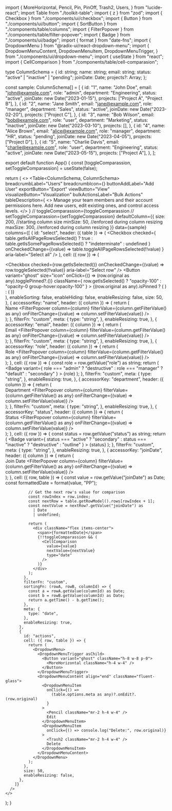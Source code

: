 import {
  MoreHorizontal,
  Pencil,
  Pin,
  PinOff,
  Trash2,
  Users,
} from "lucide-react";
import Table from "./toolkit-table";
import { z } from "zod";
import { Checkbox } from "./components/ui/checkbox";
import { Button } from "./components/ui/button";
import { SortButton } from "./components/table/columns";
import { FilterPopover } from "./components/table/filter-popover";
import { Badge } from "./components/ui/badge";
import { format } from "date-fns";
import { DropdownMenu } from "@radix-ui/react-dropdown-menu";
import {
  DropdownMenuContent,
  DropdownMenuItem,
  DropdownMenuTrigger,
} from "./components/ui/dropdown-menu";
import { useState } from "react";
import { CellComparison } from "./components/table/cell-comparasion";

type ColumnSchema = {
  id: string;
  name: string;
  email: string;
  status: "active" | "inactive" | "pending";
  joinDate: Date;
  projects?: Array<string>;
};

const sample: ColumnSchema[] = [
  {
    id: "1",
    name: "John Doe",
    email: "john@example.com",
    role: "admin",
    department: "Engineering",
    status: "active",
    joinDate: new Date("2023-01-15"),
    projects: ["Project A", "Project B"],
  },
  {
    id: "2",
    name: "Jane Smith",
    email: "jane@example.com",
    role: "manager",
    department: "Sales",
    status: "active",
    joinDate: new Date("2023-02-20"),
    projects: ["Project C"],
  },
  {
    id: "3",
    name: "Bob Wilson",
    email: "bob@example.com",
    role: "user",
    department: "Marketing",
    status: "inactive",
    joinDate: new Date("2023-03-10"),
    projects: [],
  },
  {
    id: "4",
    name: "Alice Brown",
    email: "alice@example.com",
    role: "manager",
    department: "HR",
    status: "pending",
    joinDate: new Date("2023-04-05"),
    projects: ["Project D"],
  },
  {
    id: "5",
    name: "Charlie Davis",
    email: "charlie@example.com",
    role: "user",
    department: "Engineering",
    status: "active",
    joinDate: new Date("2023-05-15"),
    projects: ["Project A"],
  },
];

export default function App() {
  const [toggleComparassion, setToggleComparassion] = useState<boolean>(false);

  return (
    <>
      <Table<ColumnSchema, ColumnSchema>
        breadcrumbLabel="Users"
        breadcrumbIcon={<Users className="h-5 w-5" />}
        buttonAddLabel="Add User"
        exportButton="Export"
        viewButton="View"
        visualizeButton="Visualization"
        bulkActionsLabel="Bulk Actions"
        tableDescription={
          <>
            Manage your team members and their account permissions here. Add new
            users, edit existing ones, and control access levels.
          </>
        }
        // toggleComparassion={toggleComparassion
        // setToggleComparassion={setToggleComparassion}
        defaultColumn={{
          size: 200, //starting column size
          minSize: 50, //enforced during column resizing
          maxSize: 300, //enforced during column resizing
        }}
        data={sample}
        columns={[
          {
            id: "select",
            header: ({ table }) => (
              <Checkbox
                checked={
                  table.getIsAllPageRowsSelected()
                    ? true
                    : table.getIsSomePageRowsSelected()
                    ? "indeterminate"
                    : undefined
                }
                onCheckedChange={(value) =>
                  table.toggleAllPageRowsSelected(!!value)
                }
                aria-label="Select all"
              />
            ),
            cell: ({ row }) => (
              <div className="flex items-center space-x-2">
                <Checkbox
                  checked={row.getIsSelected()}
                  onCheckedChange={(value) => row.toggleSelected(!!value)}
                  aria-label="Select row"
                />
                <Button
                  variant="ghost"
                  size="icon"
                  onClick={() => (row.original as any).togglePinned?.()}
                  className={
                    row.getIsSelected()
                      ? "opacity-100"
                      : "opacity-0 group-hover:opacity-100"
                  }
                >
                  {(row.original as any).isPinned ? (
                    <PinOff className="h-4 w-4" />
                  ) : (
                    <Pin className="h-4 w-4" />
                  )}
                </Button>
              </div>
            ),
            enableSorting: false,
            enableHiding: false,
            enableResizing: false,
            size: 50,
          },
          {
            accessorKey: "name",
            header: ({ column }) => {
              return (
                <div className="flex items-center space-x-2">
                  <SortButton column={column}>Name</SortButton>
                  <FilterPopover
                    column={column}
                    filterValue={column.getFilterValue() as any}
                    onFilterChange={(value) => column.setFilterValue(value)}
                  />
                </div>
              );
            },
            filterFn: "custom",
            meta: {
              type: "string",
            },
            enableResizing: true,
          },
          {
            accessorKey: "email",
            header: ({ column }) => {
              return (
                <div className="flex items-center space-x-2">
                  <SortButton column={column}>Email</SortButton>
                  <FilterPopover
                    column={column}
                    filterValue={column.getFilterValue() as any}
                    onFilterChange={(value) => column.setFilterValue(value)}
                  />
                </div>
              );
            },
            filterFn: "custom",
            meta: {
              type: "string",
            },
            enableResizing: true,
          },
          {
            accessorKey: "role",
            header: ({ column }) => {
              return (
                <div className="flex items-center space-x-2">
                  <SortButton column={column}>Role</SortButton>
                  <FilterPopover
                    column={column}
                    filterValue={column.getFilterValue() as any}
                    onFilterChange={(value) => column.setFilterValue(value)}
                  />
                </div>
              );
            },
            cell: ({ row }) => {
              const role = row.getValue("role") as string;
              return (
                <Badge
                  variant={
                    role === "admin"
                      ? "destructive"
                      : role === "manager"
                      ? "default"
                      : "secondary"
                  }
                >
                  {role}
                </Badge>
              );
            },
            filterFn: "custom",
            meta: {
              type: "string",
            },
            enableResizing: true,
          },
          {
            accessorKey: "department",
            header: ({ column }) => {
              return (
                <div className="flex items-center space-x-2">
                  <SortButton column={column}>Department</SortButton>
                  <FilterPopover
                    column={column}
                    filterValue={column.getFilterValue() as any}
                    onFilterChange={(value) => column.setFilterValue(value)}
                  />
                </div>
              );
            },
            filterFn: "custom",
            meta: {
              type: "string",
            },
            enableResizing: true,
          },
          {
            accessorKey: "status",
            header: ({ column }) => {
              return (
                <div className="flex items-center space-x-2">
                  <SortButton column={column}>Status</SortButton>
                  <FilterPopover
                    column={column}
                    filterValue={column.getFilterValue() as any}
                    onFilterChange={(value) => column.setFilterValue(value)}
                  />
                </div>
              );
            },
            cell: ({ row }) => {
              const status = row.getValue("status") as string;
              return (
                <Badge
                  variant={
                    status === "active"
                      ? "secondary"
                      : status === "inactive"
                      ? "destructive"
                      : "outline"
                  }
                >
                  {status}
                </Badge>
              );
            },
            filterFn: "custom",
            meta: {
              type: "string",
            },
            enableResizing: true,
          },
          {
            accessorKey: "joinDate",
            header: ({ column }) => {
              return (
                <div className="flex items-center space-x-2">
                  <SortButton column={column}>Join Date</SortButton>
                  <FilterPopover
                    column={column}
                    filterValue={column.getFilterValue() as any}
                    onFilterChange={(value) => column.setFilterValue(value)}
                  />
                </div>
              );
            },
            cell: ({ row, table }) => {
              const value = row.getValue("joinDate") as Date;
              const formattedDate = format(value, "PP");

              // Get the next row's value for comparison
              const rowIndex = row.index;
              const nextRow = table.getRowModel().rows[rowIndex + 1];
              const nextValue = nextRow?.getValue("joinDate") as
                | Date
                | undefined;

              return (
                <div className="flex items-center">
                  <span>{formattedDate}</span>
                  {!!toggleComparassion && (
                    <CellComparison
                      value={value}
                      nextValue={nextValue}
                      type="date"
                    />
                  )}
                </div>
              );
            },
            filterFn: "custom",
            sortingFn: (rowA, rowB, columnId) => {
              const a = rowA.getValue(columnId) as Date;
              const b = rowB.getValue(columnId) as Date;
              return a.getTime() - b.getTime();
            },
            meta: {
              type: "date",
            },
            enableResizing: true,
          },
          {
            id: "actions",
            cell: ({ row, table }) => {
              return (
                <DropdownMenu>
                  <DropdownMenuTrigger asChild>
                    <Button variant="ghost" className="h-8 w-8 p-0">
                      <MoreHorizontal className="h-4 w-4" />
                    </Button>
                  </DropdownMenuTrigger>
                  <DropdownMenuContent align="end" className="fluent-glass">
                    <DropdownMenuItem
                      onClick={() =>
                        (table.options.meta as any)?.onEdit?.(row.original)
                      }
                    >
                      <Pencil className="mr-2 h-4 w-4" />
                      Edit
                    </DropdownMenuItem>
                    <DropdownMenuItem
                      onClick={() => console.log("Delete:", row.original)}
                    >
                      <Trash2 className="mr-2 h-4 w-4" />
                      Delete
                    </DropdownMenuItem>
                  </DropdownMenuContent>
                </DropdownMenu>
              );
            },
            size: 50,
            enableResizing: false,
          },
        ]}
      />
    </>
  );
}
